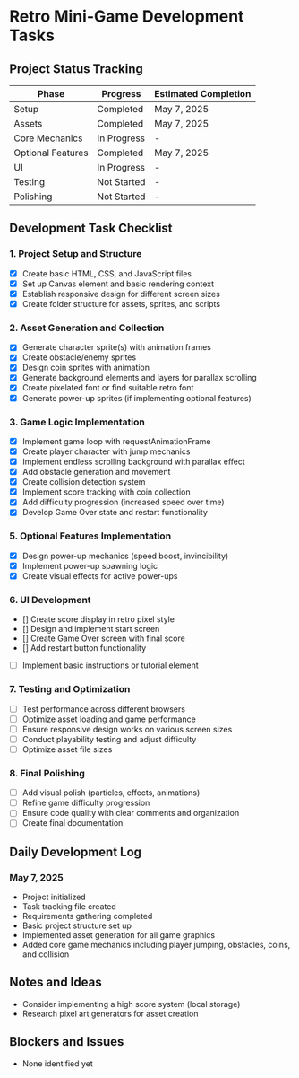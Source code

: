 # Retro Mini-Game Development Tasks

## Project Status Tracking

| Phase             | Progress    | Estimated Completion |
| ----------------- | ----------- | -------------------- |
| Setup             | Completed   | May 7, 2025          |
| Assets            | Completed   | May 7, 2025          |
| Core Mechanics    | In Progress | -                    |
| Optional Features | Completed   | May 7, 2025          |
| UI                | In Progress | -                    |
| Testing           | Not Started | -                    |
| Polishing         | Not Started | -                    |

## Development Task Checklist

### 1. Project Setup and Structure

- [x] Create basic HTML, CSS, and JavaScript files
- [x] Set up Canvas element and basic rendering context
- [x] Establish responsive design for different screen sizes
- [x] Create folder structure for assets, sprites, and scripts

### 2. Asset Generation and Collection

- [x] Generate character sprite(s) with animation frames
- [x] Create obstacle/enemy sprites
- [x] Design coin sprites with animation
- [x] Generate background elements and layers for parallax scrolling
- [x] Create pixelated font or find suitable retro font
- [x] Generate power-up sprites (if implementing optional features)

### 3. Game Logic Implementation

- [x] Implement game loop with requestAnimationFrame
- [x] Create player character with jump mechanics
- [x] Implement endless scrolling background with parallax effect
- [x] Add obstacle generation and movement
- [x] Create collision detection system
- [x] Implement score tracking with coin collection
- [x] Add difficulty progression (increased speed over time)
- [x] Develop Game Over state and restart functionality

### 5. Optional Features Implementation

- [x] Design power-up mechanics (speed boost, invincibility)
- [x] Implement power-up spawning logic
- [x] Create visual effects for active power-ups

### 6. UI Development

- [] Create score display in retro pixel style
- [] Design and implement start screen
- [] Create Game Over screen with final score
- [] Add restart button functionality
- [ ] Implement basic instructions or tutorial element

### 7. Testing and Optimization

- [ ] Test performance across different browsers
- [ ] Optimize asset loading and game performance
- [ ] Ensure responsive design works on various screen sizes
- [ ] Conduct playability testing and adjust difficulty
- [ ] Optimize asset file sizes

### 8. Final Polishing

- [ ] Add visual polish (particles, effects, animations)
- [ ] Refine game difficulty progression
- [ ] Ensure code quality with clear comments and organization
- [ ] Create final documentation

## Daily Development Log

### May 7, 2025

- Project initialized
- Task tracking file created
- Requirements gathering completed
- Basic project structure set up
- Implemented asset generation for all game graphics
- Added core game mechanics including player jumping, obstacles, coins, and collision

## Notes and Ideas

- Consider implementing a high score system (local storage)
- Research pixel art generators for asset creation

## Blockers and Issues

- None identified yet

